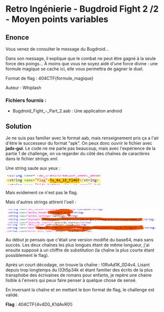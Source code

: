 # Retro Ingénierie - Bugdroid Fight 2 /2 - Moyen points variables

## Enonce 

Vous venez de consulter le message du Bugdroid...

Dans son message, il explique que le combat ne peut être gagné à la seule force des poings... À moins que vous ne soyez aidé d'une force divine : une formule magique se cache ici, elle vous permettra de gagner le duel.

Format de flag : 404CTF{formule_magique}

Auteur : Whiplash

### Fichiers fournis :

- Bugdroid_Fight_-_Part_2.aab : Une application android

## Solution

Je ne suis pas familier avec le format aab, mais renseignement pris ça a l'air d'être le successeur du format "apk".
On peux donc ouvrir le fichier avec **jadx-gui**. Le code ne me parle pas beaucoup, mais avec l'expérience de la partie 1 de challenge, on va regarder du côté des chaînes de caractères dans le fichier *strings.xml*.

Une string saute aux yeux : 

![Faux flag](wu_img/faux_flag.png)

Mais evidement ce n'est pas le flag.

Mais d'autres strings attirent l'oeil :

![Strings 1](wu_img/strings1.png)
![Strings 2](wu_img/strings2.png)

Au début je pensais que c'était une version modifié du base64, mais sans succès.
Les deux chaînes les plus longues étant de même longueur, j'ai ensuite supposé à un chiffre de substitution (la chaîne la plus courte étant possiblement le flag).

Après un court décodage, on trouve la chaîne : !0RvAd1K_0D4v4.
Lisant depuis trop longtemps du l33t5p34k et étant familier des écrits de la plus transphobe des écrivaines de romans pour enfants, je repère une chaine lisible à l'envers qui peux faire penser à quelque chose de sensé.

En inversant la chaîne et en mettant le bon format de flag, le challenge est validé.

**Flag** : 404CTF{4v4D0_K1dAvR0!}
